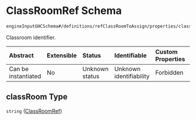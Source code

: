 # ClassRoomRef Schema

```txt
engineInputGHCSchema#/definitions/refClassRoomToAssign/properties/classRoom
```

Classroom identifier.

| Abstract            | Extensible | Status         | Identifiable            | Custom Properties | Additional Properties | Access Restrictions | Defined In                                                        |
| :------------------ | :--------- | :------------- | :---------------------- | :---------------- | :-------------------- | :------------------ | :---------------------------------------------------------------- |
| Can be instantiated | No         | Unknown status | Unknown identifiability | Forbidden         | Allowed               | none                | [ghc.schema.json*](../out/ghc.schema.json "open original schema") |

## classRoom Type

`string` ([ClassRoomRef](ghc-definitions-refclassroomtoassign-properties-classroomref.md))
